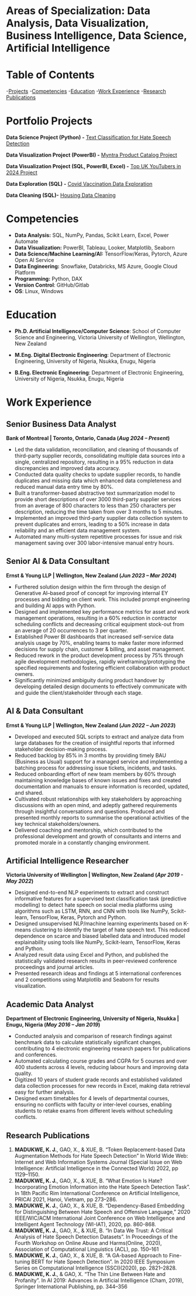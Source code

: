# Areas of Specialization: Data Analysis, Data Visualization, Business Intelligence, Data Science, Artificial Intelligence

# Table of Contents
-[Projects](#projects)
-[Competencies](#competencies)
-[Education](#education)
-[Work Experience](#work-experience)
-[Research Publications](#research-publications)

# Portfolio Projects
**Data Science Project (Python) -**  [Text Classification for Hate Speech Detection](https://github.com/Kosisochi/Text_Classification)

**Data Visualization Project (PowerBI) -** [ Myntra Product Catalog Project](https://github.com/Kosisochi/DataAnalysisPortfolio/tree/main/Myntra%20Product%20Catalog%20Project)

**Data Visualization Project (SQL, PowerBI, Excel) -** [Top UK YouTubers in 2024 Project](https://github.com/Kosisochi/DataAnalysisPortfolio/tree/main/Top%20UK%20YouTubers%20Project)

**Data Exploration (SQL) -** [Covid Vaccination Data Exploration](https://github.com/Kosisochi/DataAnalysisPortfolio/blob/main/Covid%20Vaccination%20Data%20Exploration%20in%20SQL.sql)

**Data Cleaning (SQL)-** [Housing Data Cleaning](https://github.com/Kosisochi/DataAnalysisPortfolio/blob/main/Housing%20Data%20Cleaning%20SQL.sql)

# Competencies
- **Data Analysis:** SQL, NumPy, Pandas, Scikit Learn, Excel, Power Automate
- **Data Visualization:** PowerBI, Tableau, Looker, Matplotlib, Seaborn
- **Data Science/Machine Learning/AI:** TensorFlow/Keras, Pytorch, Azure Open AI Service
- **Data Engineering:** Snowflake, Databricks, MS Azure, Google Cloud Platform
- **Programming:** Python, DAX
- **Version Control**: GitHub/Gitlab
- **OS**: Linux, Windows


# Education
- **Ph.D. Artificial Intelligence/Computer Science**: School of Computer Science and Engineering, Victoria University of Wellington, Wellington, New Zealand

- **M.Eng. Digital Electronic Engineering**: Department of Electronic Engineering, University of Nigeria, Nsukka, Enugu, Nigeria

- **B.Eng. Electronic Engineering**: Department of Electronic Engineering, University of Nigeria, Nsukka, Enugu, Nigeria 


# Work Experience
## **Senior Business Data Analyst**

**Bank of Montreal | Toronto, Ontario, Canada	(_Aug 2024 – Present_)**
- Led the data validation, reconciliation, and cleaning of thousands of third-party supplier records, consolidating multiple data sources into a single, centralized repository, resulting in a 95% reduction in data discrepancies and improved data accuracy.
- Conducted data quality checks to update supplier records, to handle duplicates and missing data which enhanced data completeness and reduced manual data entry time by 80%.
- Built a transformer-based abstractive text summarization model to provide short descriptions of over 3000 third-party supplier services from an average of 800 characters to less than 250 characters per description, reducing the time taken from over 3 months to 5 minutes. 
- Implemented an improved third-party supplier data collection system to prevent duplicates and errors, leading to a 50% increase in data reliability and an efficient data management system.
- 	Automated many multi-system repetitive processes for issue and risk management saving over 300 labor-intensive manual entry hours.

  
## **Senior AI & Data Consultant**

**Ernst & Young LLP | Wellington, New Zealand	(_Jun 2023 – Mar 2024_)**
-	Furthered solution design within the firm through the design of Generative AI–based proof of concept for improving internal EY processes and bidding on client work. This included prompt engineering and building AI apps with Python.
-	Designed and implemented key performance metrics for asset and work management operations, resulting in a 60% reduction in contractor scheduling conflicts and decreasing critical equipment stock-out from an average of 20 occurrences to 3 per quarter.
-	Established Power BI dashboards that increased self-service data analysis usage by 70%, enabling teams to make faster more informed decisions for supply chain, customer & billing, and asset management. 
-	Reduced rework in the product development process by 75% through agile development methodologies, rapidly wireframing/prototyping the specified requirements and fostering efficient collaboration with product owners.
-	Significantly minimized ambiguity during product handover by developing detailed design documents to effectively communicate with and guide the client/stakeholder through each stage.


## **AI & Data Consultant**

**Ernst & Young LLP | Wellington, New Zealand	(_Jun 2022 – Jun 2023_)**
- Developed and executed SQL scripts to extract and analyze data from large databases for the creation of insightful reports that informed stakeholder decision-making process.
- Reduced backlog by 85% in 3 months by providing timely BAU (Business as Usual) support for a managed service and implementing a batching process for addressing issue tickets, incidents, and tasks.
- Reduced onboarding effort of new team members by 60% through maintaining knowledge bases of known issues and fixes and created documentation and manuals to ensure information is recorded, updated, and shared.
- Cultivated robust relationships with key stakeholders by approaching discussions with an open mind, and adeptly gathered requirements through insightful conversations and questions. Produced and presented monthly reports to summarise the operational activities of the key technical stakeholders/owners. 
- Delivered coaching and mentorship, which contributed to the professional development and growth of consultants and interns and promoted morale in a constantly changing environment.



## **Artificial Intelligence Researcher** 

**Victoria University of Wellington | Wellington, New Zealand (_Apr 2019 - May 2022_)**
- Designed end-to-end NLP experiments to extract and construct informative features for a supervised text classification task (predictive modelling) to detect hate speech on social media platforms using algorithms such as LSTM, RNN, and CNN with tools like NumPy, Scikit-learn, TensorFlow, Keras, Pytorch and Python.
- Designed unsupervised NLP/machine learning experiments based on K-means clustering to identify the target of hate speech text. This reduced dependence on scarce and biased labelled data and introduced model explainability using tools like NumPy, Scikit-learn, TensorFlow, Keras and Python.
- Analyzed result data using Excel and Python, and published the statistically validated research results in peer-reviewed conference proceedings and journal articles.
- Presented research ideas and findings at 5 international conferences and 2 competitions using Matplotlib and Seaborn for results visualization.



## **Academic Data Analyst**

**Department of Electronic Engineering, University of Nigeria, Nsukka | Enugu, Nigeria	(_May 2016 – Jan 2019_)**
- Conducted analysis and comparison of research findings against benchmark data to calculate statistically significant changes, contributing to 4 electronic engineering research papers for publications and conferences.
- Automated calculating course grades and CGPA for 5 courses and over 400 students across 4 levels, reducing labour hours and improving data quality.
- Digitized 10 years of student grade records and established validated data collection processes for new records in Excel, making data retrieval easy for further analysis.
- Designed exam timetables for 4 levels of departmental courses, ensuring no conflicts with faculty or inter-level courses, enabling students to retake exams from different levels without scheduling conflicts.



## Research Publications
1. **MADUKWE, K. J.**, GAO, X., & XUE, B. “Token Replacement-based
Data Augmentation Methods for Hate Speech Detection” In World
Wide Web: Internet and Web Information Systems Journal (Special
Issue on Web Intelligence: Artificial Intelligence in the Connected
World) 2022, pp 1129–1150.
2. **MADUKWE, K. J.**, GAO, X., & XUE, B. “What Emotion Is Hate?
Incorporating Emotion Information into the Hate Speech Detection
Task”. In 18th Pacific Rim International Conference on Artificial
Intelligence, PRICAI 2021, Hanoi, Vietnam, pp 273–286.
3. **MADUKWE, K. J.**, GAO, X., & XUE, B. “Dependency-Based
Embedding for Distinguishing Between Hate Speech and Offensive
Language,” 2020 IEEE/WIC/ACM International Joint Conference
on Web Intelligence and Intelligent Agent Technology (WI-IAT),
2020, pp. 860-868.
4. **MADUKWE, K. J.**, GAO, X., & XUE, B. “In Data We Trust: A Critical
Analysis of Hate Speech Detection Datasets”. In Proceedings of
the Fourth Workshop on Online Abuse and Harms(Online, 2020),
Association of Computational Linguistics (ACL), pp. 150–161
5. **MADUKWE, K. J.**, GAO, X., & XUE, B. “A GA-based Approach
to Fine-tuning BERT for Hate Speech Detection”. In 2020 IEEE
Symposium Series on Computational Intelligence (SSCI)(2020), pp.
2821–2828.
6. **MADUKWE, K. J.**, & GAO, X. “The Thin Line Between Hate and
Profanity”. In AI 2019: Advances in Artificial Intelligence (Cham,
2019), Springer International Publishing, pp. 344–356
